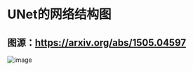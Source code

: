 <!--
 * @Descripttion: your project
 * @version: 1.0
 * @Author: SongJ
 * @Date: 2021-08-08 09:32:50
 * @LastEditors: SongJ
 * @LastEditTime: 2021-08-08 09:41:12
-->
# UNet的网络结构图
## 图源：https://arxiv.org/abs/1505.04597
![image](https://github.com/SongJgit/PaddleSeg-Learning/blob/main/picture/UNet.png)
